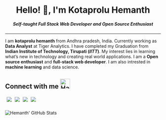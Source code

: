 <h1 align='center'> Hello! 👋, I'm Kotaprolu Hemanth </h1>
<h5 align="center"> Self-taught Full Stack Web Developer and Open Source Enthusiast </h5>
<hr>

I am **kotaprolu hemanth** from Andhra pradesh, India. Currently working as **Data Analyst** at Tiger Analytics. I have completed my Graduation from **Indian Institute of Technology, Tirupati (*IITT*)**.  My interest lies in learning what’s new in technology and creating real world applications. I am a **Open source enthusiast** and **full-stack web developer**. I am also intrested in **machine learning** and data science.

## Connect with me <img src="https://user-images.githubusercontent.com/92506047/192497801-4790be4c-9f96-4b4b-8eae-cdfbcee4efa1.gif" alt="Handshake" height="32px">

<a href="https://www.linkedin.com/in/kotaprolu-hemanth-582b511a6/" target="blank" >
  <img align="left" style="margin:5px" src="https://img.shields.io/badge/LinkedIn-0077B5?style=for-the-badge&logo=linkedin&logoColor=white" />
  </a>
<a href="https://twitter.com/theKotaprolu" target="blank" >
    <img align="left" style="margin:5px" src="https://img.shields.io/badge/Twitter-1DA1F2?style=for-the-badge&logo=twitter&logoColor=white"/>
  </a>
  <a href="https://hashnode.com/@Kotaproluhemanth" target="_blank">
    <img align="left" style="margin:5px"  src="https://img.shields.io/badge/Hashnode-2962FF?style=for-the-badge&logo=hashnode&logoColor=white" />
  </a>
  <a href="https://dev.to/hemanthkotaprolu">
    <img align="left" style="margin:5px" src="https://img.shields.io/badge/dev.to-0A0A0A?style=for-the-badge&logo=devdotto&logoColor=white" />
  </a>
<br><br>

![Hemanth' GitHub Stats](https://github-readme-stats.vercel.app/api?username=hemanthkotaprolu&show_icons=true&theme=algolia&count_private=true)
